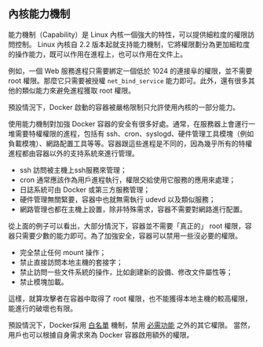 ## 內核能力機制

能力機制（Capability）是 Linux 內核一個強大的特性，可以提供細粒度的權限訪問控制。
Linux 內核自 2.2 版本起就支持能力機制，它將權限劃分為更加細粒度的操作能力，既可以作用在進程上，也可以作用在文件上。

例如，一個 Web 服務進程只需要綁定一個低於 1024 的連接阜的權限，並不需要 root 權限。那麼它只需要被授權 `net_bind_service` 能力即可。此外，還有很多其他的類似能力來避免進程獲取 root 權限。

預設情況下，Docker 啟動的容器被嚴格限制只允許使用內核的一部分能力。

使用能力機制對加強 Docker 容器的安全有很多好處。通常，在服務器上會運行一堆需要特權權限的進程，包括有 ssh、cron、syslogd、硬件管理工具模塊（例如負載模塊）、網路配置工具等等。容器跟這些進程是不同的，因為幾乎所有的特權進程都由容器以外的支持系統來進行管理。
* ssh 訪問被主機上ssh服務來管理；
* cron 通常應該作為用戶進程執行，權限交給使用它服務的應用來處理；
* 日誌系統可由 Docker 或第三方服務管理；
* 硬件管理無關緊要，容器中也就無需執行 udevd 以及類似服務；
* 網路管理也都在主機上設置，除非特殊需求，容器不需要對網路進行配置。

從上面的例子可以看出，大部分情況下，容器並不需要「真正的」 root 權限，容器只需要少數的能力即可。為了加強安全，容器可以禁用一些沒必要的權限。
* 完全禁止任何 mount 操作；
* 禁止直接訪問本地主機的套接字；
* 禁止訪問一些文件系統的操作，比如創建新的設備、修改文件屬性等；
* 禁止模塊加載。

這樣，就算攻擊者在容器中取得了 root 權限，也不能獲得本地主機的較高權限，能進行的破壞也有限。

預設情況下，Docker採用 [白名單](https://github.com/docker/docker/blob/master/daemon/execdriver/native/template/default_template.go) 機制，禁用 [必需功能](https://github.com/docker/docker/blob/master/daemon/execdriver/native/template/default_template.go) 之外的其它權限。
當然，用戶也可以根據自身需求來為 Docker 容器啟用額外的權限。
